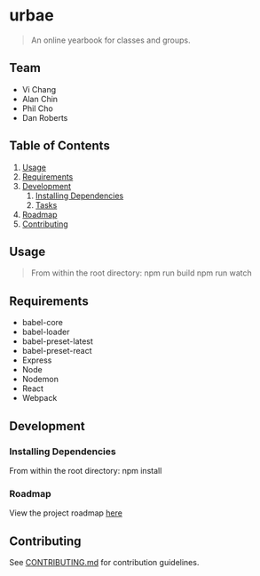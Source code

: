 # urbae

> An online yearbook for classes and groups.

## Team

  - Vi Chang
  - Alan Chin
  - Phil Cho
  - Dan Roberts

## Table of Contents

1. [Usage](#Usage)
1. [Requirements](#requirements)
1. [Development](#development)
    1. [Installing Dependencies](#installing-dependencies)
    1. [Tasks](#tasks)
1. [Roadmap](#roadmap)
1. [Contributing](#contributing)

## Usage

> From within the root directory:
    npm run build
    npm run watch

## Requirements

- babel-core
- babel-loader
- babel-preset-latest
- babel-preset-react
- Express
- Node
- Nodemon
- React
- Webpack


## Development

### Installing Dependencies

From within the root directory:
  npm install

### Roadmap

View the project roadmap [here](https://docs.google.com/document/d/1TFdDzi3ELo2wi1CWtThc8EXoplLz35ehzBUZWbLi9vY/edit?usp=sharing)


## Contributing

See [CONTRIBUTING.md](CONTRIBUTING.md) for contribution guidelines.
